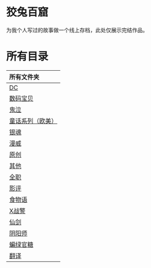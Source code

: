 # 狡兔百窟

为我个人写过的故事做一个线上存档，此处仅展示完结作品。

# 所有目录

|所有文件夹|
|:-|
|[DC](/DC)|
|[数码宝贝](/DM)|
|[鬼泣](/DMC)|
|[童话系列（欧美）](/FT)|
|[银魂](/GTM)|
|[漫威](/M)|
|[原创](/O)|
|[其他](/Others)|
|[全职](/QZ)|
|[影评](/SC)|
|[食物语](/SWY)|
|[X战警](/X)|
|[仙剑](/XJ)|
|[阴阳师](/YYS)|
|[蝙绿官糖](/batlantern)|
|[翻译](/translation)|